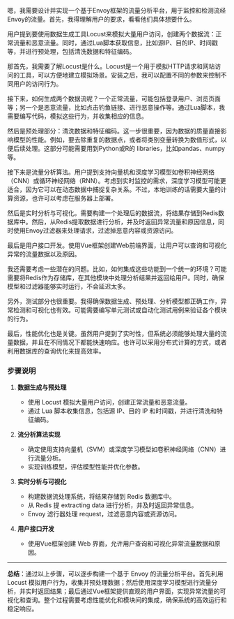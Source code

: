 <think>
嗯，我需要设计并实现一个基于Envoy框架的流量分析平台，用于监控和检测流经Envoy的流量。首先，我得理解用户的要求，看看他们具体想要什么。

用户提到要使用数据生成工具Locust来模拟大量用户访问，创建两个数据流：正常流量和恶意流量。同时，通过Lua脚本获取信息，比如源IP、目的IP、时间戳等，并进行预处理，包括清洗数据和特征编码。

那首先，我需要了解Locust是什么。Locust是一个用于模拟HTTP请求和网站访问的工具，可以方便地建立模拟场景。安装之后，我可以配置不同的参数来控制不同用户的访问行为。

接下来，如何生成两个数据流呢？一个正常流量，可能包括登录用户、浏览页面等；另一个是恶意流量，比如点击钓鱼链接、进行恶意操作等。通过Lua脚本，我需要编写代码，模拟这些行为，并收集相应的信息。

然后是预处理部分：清洗数据和特征编码。这一步很重要，因为数据的质量直接影响模型的性能。例如，要去除重复的数据点，或者将类别变量转换为数值形式，以便后续处理。这部分可能需要用到Python或R的 libraries，比如pandas、numpy等。

接下来是流量分析算法。用户提到支持向量机和深度学习模型如卷积神经网络（CNN）或循环神经网络（RNN）。考虑到实时监控的需求，深度学习模型可能更适合，因为它可以在动态数据中捕捉复杂关系。不过，本地训练的话需要大量的计算资源，也许可以考虑在服务器上部署。

然后是实时分析与可视化。需要构建一个处理后的数据流，将结果存储到Redis数据库中。然后，从Redis提取数据进行分析，并及时返回异常流量和原因信息，同时使用Envoy过滤器来处理请求，过滤掉恶意内容或资源访问。

最后是用户接口开发。使用Vue框架创建Web前端界面，让用户可以查询和可视化异常的流量数据以及原因。

我还需要考虑一些潜在的问题。比如，如何集成这些功能到一个统一的环境？可能需要将Redis作为存储库，在其他模块中处理分析结果并返回给用户。同时，确保模型和过滤器能够实时运行，不会延迟太多。

另外，测试部分也很重要。我得确保数据生成、预处理、分析模型都正确工作，异常检测和可视化也有效。可能需要编写单元测试或自动化测试用例来验证各个模块的行为。

最后，性能优化也是关键。虽然用户提到了实时性，但系统必须能够处理大量的流量数据，并且在不同情况下都能快速响应。也许可以采用分布式计算的方式，或者利用数据库的查询优化来提高效率。
</think>

### 步骤说明

1. **数据生成与预处理**
   - 使用 Locust 模拟大量用户访问，创建正常流量和恶意流量。
   - 通过 Lua 脚本收集信息，包括源 IP、目的 IP 和时间戳，并进行清洗和特征编码。

2. **流分析算法实现**
   - 确定使用支持向量机（SVM）或深度学习模型如卷积神经网络（CNN）进行流量分析。
   - 实现训练模型，评估模型性能并优化参数。

3. **实时分析与可视化**
   - 构建数据流处理系统，将结果存储到 Redis 数据库中。
   - 从 Redis 提 extracting data 进行分析，并及时返回异常信息。
   - Envoy 滤行器处理 request，过滤恶意内容或资源访问。

4. **用户接口开发**
   - 使用Vue框架创建 Web 界面，允许用户查询和可视化异常流量数据和原因。

---

**总结**：通过以上步骤，可以逐步构建一个基于 Envoy 的流量分析平台。首先利用 Locust 模拟用户行为，收集并预处理数据；然后使用深度学习模型进行流量分析，并实时返回结果；最后通过Vue框架提供直观的用户界面，实现异常流量的可视化和查询。整个过程需要考虑性能优化和模块间的集成，确保系统的高效运行和稳定响应。